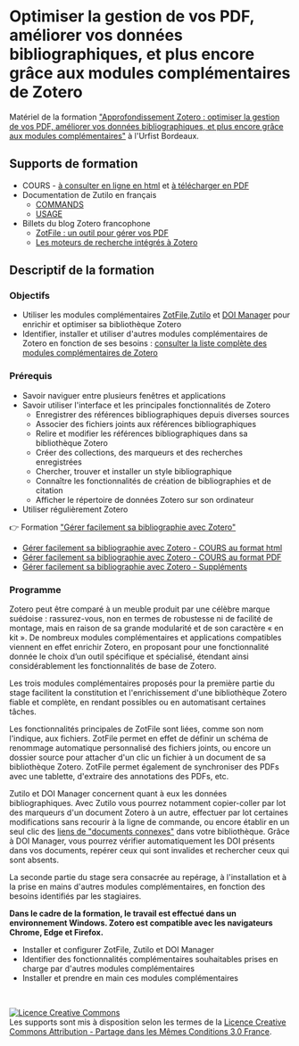 # Optimiser la gestion de vos PDF, améliorer vos données bibliographiques, et plus encore grâce aux modules complémentaires de Zotero

Matériel de la formation ["Approfondissement Zotero : optimiser la gestion de vos PDF, améliorer vos données bibliographiques, et plus encore grâce aux modules complémentaires"](https://sygefor.reseau-urfist.fr/#/training/8563/9686) à l'Urfist Bordeaux.

## Supports de formation


* COURS - [à consulter en ligne en html](https://github.com/fflamerie/zotero_modules/blob/master/content/zotero_modules_COURS.md) et [à télécharger en PDF](https://github.com/fflamerie/zotero_modules/blob/master/content/zotero_modules_COURS.pdf)
* Documentation de Zutilo en français
  * [COMMANDS](https://github.com/wshanks/Zutilo/blob/master/i18n/fr/readme/docs/COMMANDS.md)
  * [USAGE](https://github.com/wshanks/Zutilo/blob/master/i18n/fr/readme/docs/USAGE.md)
* Billets du blog Zotero francophone
  * [ZotFile : un outil pour gérer vos PDF](https://zotero.hypotheses.org/2838)
  * [Les moteurs de recherche intégrés à Zotero](https://zotero.hypotheses.org/3388)


## Descriptif de la formation

### Objectifs

* Utiliser les modules complémentaires [ZotFile](http://zotfile.com/),[Zutilo](https://github.com/willsALMANJ/Zutilo) et [DOI Manager](https://github.com/bwiernik/zotero-shortdoi) pour enrichir et optimiser sa bibliothèque Zotero
* Identifier, installer et utiliser d'autres modules complémentaires de Zotero en fonction de ses besoins : [consulter la liste complète des modules complémentaires de Zotero](https://www.zotero.org/support/plugins)

### Prérequis

* Savoir naviguer entre plusieurs fenêtres et applications
* Savoir utiliser l'interface et les principales fonctionnalités de Zotero
  * Enregistrer des références bibliographiques depuis diverses sources
  * Associer des fichiers joints aux références bibliographiques
  * Relire et modifier les références bibliographiques dans sa bibliothèque Zotero
  * Créer des collections, des marqueurs et des recherches enregistrées
  * Chercher, trouver et installer un style bibliographique
  * Connaître les fonctionnalités de création de bibliographies et de citation
  * Afficher le répertoire de données Zotero sur son ordinateur
* Utiliser régulièrement Zotero

:point_right: Formation ["Gérer facilement sa bibliographie avec Zotero"](https://github.com/fflamerie/zotero_gerer_biblio)

* [Gérer facilement sa bibliographie avec Zotero - COURS au format html](https://github.com/fflamerie/zotero_gerer_biblio/blob/master/content/gerer_biblio_zotero_COURS.md)
* [Gérer facilement sa bibliographie avec Zotero - COURS au format PDF](https://github.com/fflamerie/zotero_gerer_biblio/blob/master/content/gerer_biblio_zotero_COURS.pdf)
* [Gérer facilement sa bibliographie avec Zotero - Suppléments](https://github.com/fflamerie/zotero_gerer_biblio#suppl%C3%A9ments)

### Programme

Zotero peut être comparé à un meuble produit par une célèbre marque suédoise : rassurez-vous, non en termes de robustesse ni de facilité de montage, mais en raison de sa grande modularité et de son caractère « en kit ». De nombreux modules complémentaires et applications compatibles viennent en effet enrichir Zotero, en proposant pour une fonctionnalité donnée le choix d’un outil spécifique et spécialisé, étendant ainsi considérablement les fonctionnalités de base de Zotero.

Les trois modules complémentaires proposés pour la première partie du stage facilitent la constitution et l'enrichissement d'une bibliothèque Zotero fiable et complète, en rendant possibles ou en automatisant certaines tâches.

Les fonctionnalités principales de ZotFile sont liées, comme son nom l'indique, aux fichiers. ZotFile permet en effet de définir un schéma de renommage automatique personnalisé des fichiers joints, ou encore un dossier source pour attacher d'un clic un fichier à un document de sa bibliothèque Zotero. ZotFile permet également de synchroniser des PDFs avec une tablette, d'extraire des annotations des PDFs, etc.

Zutilo et DOI Manager concernent quant à eux les données bibliographiques. Avec Zutilo vous pourrez notamment copier-coller par lot des marqueurs d'un document Zotero à un autre, effectuer par lot certaines modifications sans recourir à la ligne de commande, ou encore établir en un seul clic des [liens de "documents connexes"](https://www.zotero.org/support/fr/related) dans votre bibliothèque. Grâce à DOI Manager, vous pourrez vérifier automatiquement les DOI présents dans vos documents, repérer ceux qui sont invalides et rechercher ceux qui sont absents.

La seconde partie du stage sera consacrée au repérage, à l'installation et à la prise en mains d'autres modules complémentaires, en fonction des besoins identifiés par les stagiaires.

**Dans le cadre de la formation, le travail est effectué dans un environnement Windows. Zotero est compatible avec les navigateurs Chrome, Edge et Firefox.**

* Installer et configurer ZotFile, Zutilo et DOI Manager
* Identifier des fonctionnalités complémentaires souhaitables prises en charge par d'autres modules complémentaires
* Installer et prendre en main ces modules complémentaires


</br>

<a rel="license" href="http://creativecommons.org/licenses/by-sa/3.0/fr/"><img alt="Licence Creative Commons" style="border-width:0" src="https://i.creativecommons.org/l/by-sa/3.0/fr/88x31.png" /></a><br />Les supports sont mis à disposition selon les termes de la <a rel="license" href="http://creativecommons.org/licenses/by-sa/3.0/fr/">Licence Creative Commons Attribution -  Partage dans les Mêmes Conditions 3.0 France</a>.

